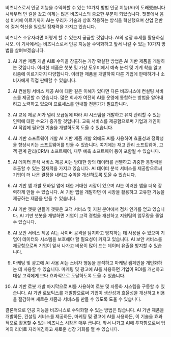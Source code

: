 비즈니스로서 인공 지능을 수익화할 수 있는 10가지 방법
인공 지능(AI)이 도래했습니다 시작부터 먼 길을 갔고 이제는 많은 비즈니스의 중요한 부분이 되었습니다. 챗봇에서 음성 비서에 이르기까지 AI는 우리가 기술과 상호 작용하는 방식을 혁신했으며 산업 전반에 걸쳐 혁신을 일으킬 잠재력을 가지고 있습니다.

비즈니스 소유자라면 어떻게 할 수 있는지 궁금할 것입니다. AI의 성장 추세를 활용하십시오. 이 기사에서는 비즈니스로서 인공 지능을 수익화하고 앞서 나갈 수 있는 10가지 방법을 살펴보겠습니다.

1. AI 기반 제품 개발
AI로 수익을 창출하는 가장 확실한 방법은 AI 기반 제품을 개발하는 것입니다. 이러한 제품은 챗봇 및 가상 도우미에서 예측 분석 및 기계 학습 알고리즘에 이르기까지 다양합니다. 이러한 제품을 개발하여 다른 기업에 판매하거나 소비자에게 직접 판매할 수 있습니다.

2. AI 컨설팅 서비스 제공
AI에 대한 깊은 이해가 있다면 다른 비즈니스에 컨설팅 서비스를 제공할 수 있습니다. 많은 회사가 여전히 AI를 운영에 통합하는 방법을 알아내려고 노력하고 있으며 프로세스를 안내할 전문가가 필요합니다.

3. AI 교육 제공
AI가 널리 보급됨에 따라 AI 시스템을 개발하고 유지 관리할 수 있는 인력에 대한 수요가 증가할 것입니다. 교육 서비스를 제공함으로써 기업과 개인이 AI 작업에 필요한 기술을 개발하도록 도울 수 있습니다.

4. AI 기반 소프트웨어 개발
AI 기반 제품 개발 외에도 AI를 사용하여 효율성과 정확성을 향상시키는 소프트웨어를 만들 수 있습니다. 여기에는 재고 관리 소프트웨어, 고객 관계 관리(CRM) 소프트웨어, 재무 예측 소프트웨어 등이 포함될 수 있습니다.

5. AI 데이터 분석 서비스 제공
AI는 방대한 양의 데이터를 선별하고 귀중한 통찰력을 추출할 수 있는 잠재력을 가지고 있습니다. AI 데이터 분석 서비스를 제공함으로써 기업이 더 나은 결정을 내리고 수익을 개선하도록 도울 수 있습니다.

6. AI 기반 앱 개발
모바일 앱에 대한 거대한 시장이 있으며 AI는 이러한 앱을 더욱 강력하게 만들 수 있습니다. AI 기반 앱을 개발하면 이 시장을 활용하고 고유한 기능을 제공하는 제품을 만들 수 있습니다.

7. AI 기반 챗봇 만들기
챗봇은 고객 서비스 및 지원 분야에서 점차 인기를 얻고 있습니다. AI 기반 챗봇을 개발하면 기업이 고객 경험을 개선하고 지원팀의 업무량을 줄일 수 있습니다.

8. AI 보안 서비스 제공
AI는 사이버 공격을 탐지하고 방지하는 데 사용될 수 있으며 기업이 데이터와 시스템을 보호해야 할 필요성이 커지고 있습니다. AI 보안 서비스를 제공함으로써 기업이 앞서 나가고 비용이 많이 드는 데이터 유출을 방지할 수 있습니다.

9. 마케팅 및 광고에 AI 사용
AI는 소비자 행동을 분석하고 마케팅 캠페인을 개인화하는 데 사용할 수 있습니다. 마케팅 및 광고에 AI를 사용하면 기업이 ROI를 개선하고 대상 고객에게 보다 효과적으로 도달하도록 도울 수 있습니다.

10. AI 기반 로봇 개발
마지막으로 AI를 사용하여 로봇 및 자동화 시스템을 구동할 수 있습니다. AI 기반 로보틱스를 개발함으로써 기업이 생산성과 효율성을 개선하고 비용을 절감하며 새로운 제품과 서비스를 만들 수 있도록 도울 수 있습니다.

결론적으로 인공 지능을 비즈니스로 수익화할 수 있는 방법은 많습니다. AI 기반 제품을 개발하든, 컨설팅 서비스를 제공하든, 마케팅 및 광고에 AI를 사용하든, 이 기술을 효과적으로 활용할 수 있는 비즈니스 시장은 매우 큽니다. 앞서 나가고 AI에 투자함으로써 업계의 리더로 자리매김하고 새로운 성장 기회를 열 수 있습니다.
